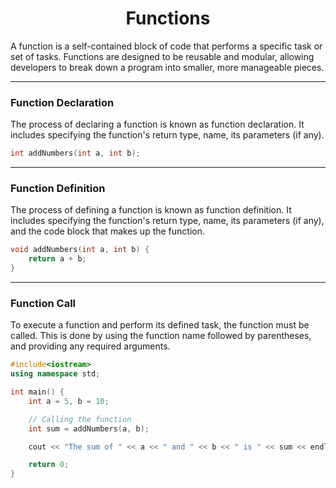 # <center>Functions</center>

A function is a self-contained block of code that performs a specific task or set of tasks. Functions are designed to be reusable and modular, allowing developers to break down a program into smaller, more manageable pieces.

---

### Function Declaration

The process of declaring a function is known as function declaration. It includes specifying the function's return type, name, its parameters (if any).

```c++
int addNumbers(int a, int b);
```

---

### Function Definition

The process of defining a function is known as function definition. It includes specifying the function's return type, name, its parameters (if any), and the code block that makes up the function.

```c++
void addNumbers(int a, int b) {
	return a + b;
}
```

---

### Function Call

To execute a function and perform its defined task, the function must be called. This is done by using the function name followed by parentheses, and providing any required arguments.

```c++
#include<iostream>
using namespace std;

int main() {
	int a = 5, b = 10;

	// Calling the function
	int sum = addNumbers(a, b);

	cout << "The sum of " << a << " and " << b << " is " << sum << endl;

	return 0;
}
```
